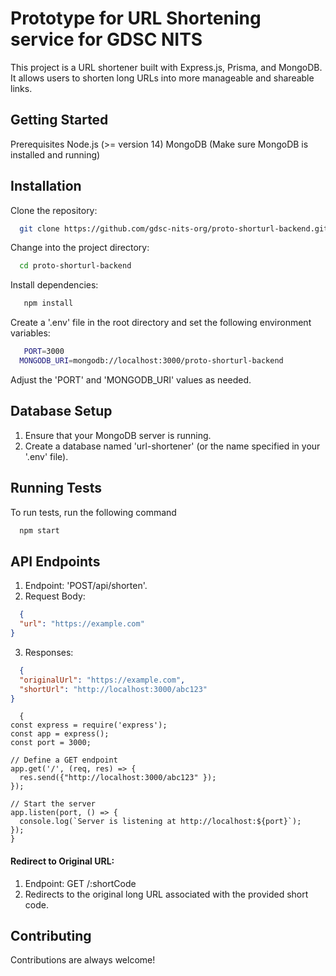 #  Prototype for URL Shortening service for GDSC NITS

This project is a URL shortener built with Express.js, Prisma, and MongoDB. It allows users to shorten long URLs into more manageable and shareable links.



## Getting Started

Prerequisites
Node.js (>= version 14)
MongoDB (Make sure MongoDB is installed and running)
## Installation

Clone the repository:
```bash
  git clone https://github.com/gdsc-nits-org/proto-shorturl-backend.github

```

Change into the project directory:
```bash
  cd proto-shorturl-backend

```
Install dependencies:
```bash
   npm install

```

Create a '.env' file in the root directory and set the following environment variables:
```bash
   PORT=3000
  MONGODB_URI=mongodb://localhost:3000/proto-shorturl-backend

```
Adjust the 'PORT' and 'MONGODB_URI' values as needed.



##  Database Setup

1. Ensure that your MongoDB server is running.
2. Create a database named 'url-shortener' (or the name specified in your '.env' file).


## Running Tests

To run tests, run the following command

```bash
  npm start
```


## API Endpoints

1. Endpoint: 'POST/api/shorten'.
2. Request Body:


```json
  {
  "url": "https://example.com"
}

```
3. Responses:

```json
  {
  "originalUrl": "https://example.com",
  "shortUrl": "http://localhost:3000/abc123"
}


```

```express
  {
const express = require('express');
const app = express();
const port = 3000;

// Define a GET endpoint
app.get('/', (req, res) => {
  res.send({"http://localhost:3000/abc123" });
});

// Start the server
app.listen(port, () => {
  console.log(`Server is listening at http://localhost:${port}`);
});
}

```
#### Redirect to Original URL:

1. Endpoint: GET /:shortCode
2. Redirects to the original long URL associated with the provided short code.


## Contributing

Contributions are always welcome!
